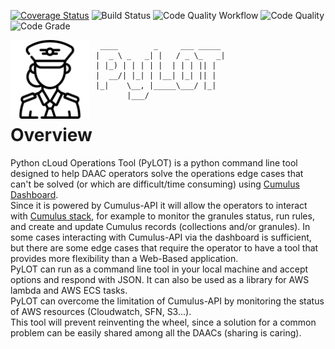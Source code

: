 [![Coverage Status](https://coveralls.io/repos/github/ghrcdaac/cloud-operations-tool-py/badge.svg?branch=main)](https://coveralls.io/github/ghrcdaac/cloud-operations-tool-py?branch=main)
![Build Status](https://github.com/ghrcdaac/cloud-operations-tool-py/actions/workflows/build.yml/badge.svg?branch=main)
![Code Quality Workflow](https://github.com/ghrcdaac/cloud-operations-tool-py/actions/workflows/code-quality.yml/badge.svg?branch=main)
![Code Quality](https://api.codiga.io/project/00000/score/svg)
![Code Grade](https://api.codiga.io/project/00000/status/svg)

<img src="pilot.png"
     alt="Markdown Monster icon"
     style="width: 25%; float: left; margin-right: 10px" />
```
 ____        _     ___ _____
|  _ \ _   _| |   / _ \_   _|
| |_) | | | | |  | | | || |
|  __/| |_| | |__| |_| || |
|_|    \__, |_____\___/ |_|
       |___/
```



# Overview 
Python cLoud Operations Tool (PyLOT) is a python command line tool designed to help DAAC operators solve the operations edge cases that can't be solved (or which are difficult/time consuming) using [Cumulus Dashboard](https://github.com/nasa/cumulus-dashboard). 
<br>
Since it is powered by Cumulus-API it will allow the operators to interact with [Cumulus stack](https://github.com/nasa/cumulus), for example to monitor the granules status, run rules, and create and update Cumulus records (collections and/or granules).
In some cases interacting with Cumulus-API via the dashboard is sufficient, but there are some edge cases that require the operator to have a tool that provides more flexibility than a Web-Based application.
<br>
PyLOT can run as a command line tool in your local machine and accept options and respond with JSON. It can also be used as a library for AWS lambda and AWS ECS tasks.
<br>
PyLOT can overcome the limitation of Cumulus-API by monitoring the status of AWS resources (Cloudwatch, SFN, S3...).
<br>
This tool will prevent reinventing the wheel, since a solution for a common problem can be easily shared among all the DAACs (sharing is caring).